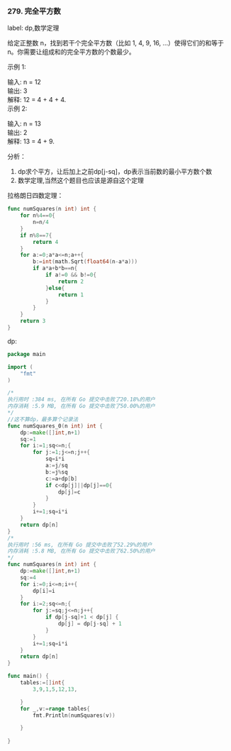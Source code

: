 ### 279. 完全平方数

label: dp,数学定理


给定正整数 n，找到若干个完全平方数（比如 1, 4, 9, 16, ...）使得它们的和等于 n。你需要让组成和的完全平方数的个数最少。

示例 1:

输入: n = 12   
输出: 3    
解释: 12 = 4 + 4 + 4.   
示例 2:   

输入: n = 13   
输出: 2   
解释: 13 = 4 + 9.   

分析：
1. dp求个平方，让后加上之前dp[j-sq]，dp表示当前数的最小平方数个数
2. 数学定理,当然这个题目也应该是源自这个定理


拉格朗日四数定理：
```go
func numSquares(n int) int {
    for n%4==0{
        n=n/4
    }
    if n%8==7{
        return 4
    }
    for a:=0;a*a<=n;a++{
        b:=int(math.Sqrt(float64(n-a*a)))
        if a*a+b*b==n{
            if a!=0 && b!=0{
                return 2
            }else{
                return 1
            }
        }
    }
    return 3
}
```
dp:

```go
package main

import (
	"fmt"
)

/*
执行用时 :384 ms, 在所有 Go 提交中击败了20.18%的用户
内存消耗 :5.9 MB, 在所有 Go 提交中击败了50.00%的用户
*/
//这不算dp，最多算个记录法
func numSquares_0(n int) int {
	dp:=make([]int,n+1)
	sq:=1
	for i:=1;sq<=n;{
		for j:=1;j<=n;j++{
			sq=i*i
			a:=j/sq
			b:=j%sq
			c:=a+dp[b]
			if c<dp[j]||dp[j]==0{
				dp[j]=c
			}
		}
		i+=1;sq=i*i
	}
	return dp[n]
}
/*
执行用时 :56 ms, 在所有 Go 提交中击败了52.29%的用户
内存消耗 :5.8 MB, 在所有 Go 提交中击败了62.50%的用户
*/
func numSquares(n int) int {
	dp:=make([]int,n+1)
	sq:=4
	for i:=0;i<=n;i++{
		dp[i]=i
	}
	for i:=2;sq<=n;{
		for j:=sq;j<=n;j++{
			if dp[j-sq]+1 < dp[j] {
				dp[j] = dp[j-sq] + 1
			}
		}
		i+=1;sq=i*i
	}
	return dp[n]
}

func main() {
	tables:=[]int{
		3,9,1,5,12,13,

	}
	for _,v:=range tables{
		fmt.Println(numSquares(v))

	}
	
}

```


